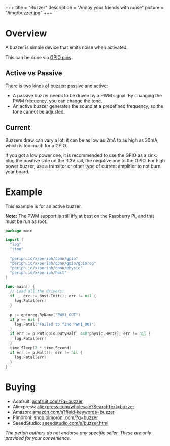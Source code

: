 +++
title = "Buzzer"
description = "Annoy your friends with noise"
picture = "/img/buzzer.jpg"
+++

# Overview

A buzzer is simple device that emits noise when activated.

This can be done via [GPIO pins](/device/gpio/).


## Active vs Passive

There is two kinds of buzzer: passive and active:

- A passive buzzer needs to be driven by a PWM signal. By changing the PWM
  frequency, you can change the tone.
- An active buzzer generates the sound at a predefined frequency, so the tone
  cannot be adjusted.


## Current

Buzzers draw can vary a lot, it can be as low as 2mA to as high as 30mA, which
is too much for a GPIO.

If you got a low power one, it is recommended to use the GPIO as a sink: plug
the positive side on the 3.3V rail, the negative one to the GPIO. For high power
buzzer, use a transitor or other type of current amplifier to not burn your
board.


# Example

This example is for an active buzzer.

**Note:** The PWM support is still iffy at best on the Raspberry Pi, and this
must be run as root.

~~~go
package main

import (
  "log"
  "time"

  "periph.io/x/periph/conn/gpio"
  "periph.io/x/periph/conn/gpio/gpioreg"
  "periph.io/x/periph/conn/physic"
  "periph.io/x/periph/host"
)

func main() {
  // Load all the drivers:
  if _, err := host.Init(); err != nil {
    log.Fatal(err)
  }

  p := gpioreg.ByName("PWM1_OUT")
  if p == nil {
    log.Fatal("Failed to find PWM1_OUT")
  }
  if err := p.PWM(gpio.DutyHalf, 440*physic.Hertz); err != nil {
    log.Fatal(err)
  }
  time.Sleep(2 * time.Second)
  if err := p.Halt(); err != nil {
    log.Fatal(err)
  }
}
~~~


# Buying

- Adafruit: [adafruit.com/?q=buzzer](https://www.adafruit.com/?q=buzzer)
- Aliexpress:
  [aliexpress.com/wholesale?SearchText=buzzer](https://aliexpress.com/wholesale?SearchText=buzzer)
- Amazon:
  [amazon.com/s?field-keywords=buzzer](https://amazon.com/s?field-keywords=buzzer)
- Pimoroni: [shop.pimoroni.com/?q=buzzer](https://shop.pimoroni.com/?q=buzzer)
- SeeedStudio:
  [seeedstudio.com/s/buzzer.html](https://seeedstudio.com/s/buzzer.html)

_The periph authors do not endorse any specific seller. These are only provided
for your convenience._
